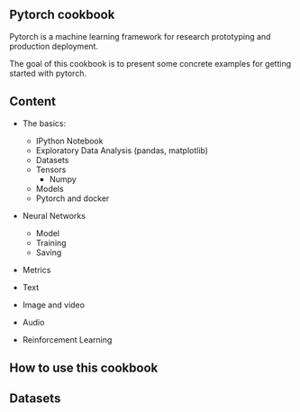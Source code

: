 ## Pytorch cookbook

Pytorch is a machine learning framework for research prototyping and production deployment.

The goal of this cookbook is to present some concrete examples for getting started with pytorch. 


## Content

- The basics:
  - IPython Notebook
  - Exploratory Data Analysis (pandas, matplotlib)
  - Datasets
  - Tensors
    - Numpy
  - Models
  - Pytorch and docker

- Neural Networks
  - Model
  - Training
  - Saving

- Metrics

- Text

- Image and video

- Audio

- Reinforcement Learning


## How to use this cookbook


## Datasets
